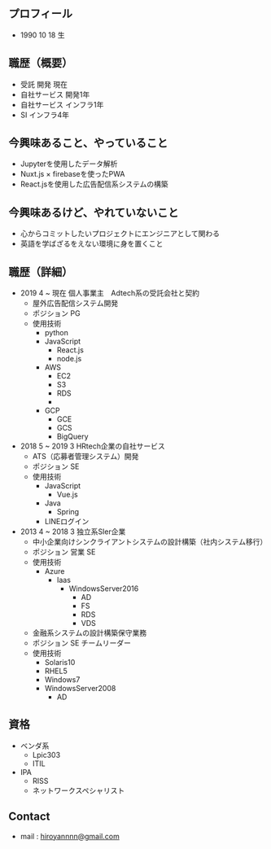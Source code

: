 ## プロフィール
- 1990 10 18 生


## 職歴（概要） 
- 受託 開発 現在
- 自社サービス 開発1年
- 自社サービス インフラ1年
- SI インフラ4年


## 今興味あること、やっていること
- Jupyterを使用したデータ解析
- Nuxt.js × firebaseを使ったPWA
- React.jsを使用した広告配信系システムの構築

## 今興味あるけど、やれていないこと
- 心からコミットしたいプロジェクトにエンジニアとして関わる
- 英語を学ばざるをえない環境に身を置くこと


## 職歴（詳細） 
- 2019 4 ~ 現在 個人事業主　Adtech系の受託会社と契約
  - 屋外広告配信システム開発
  - ポジション PG
  - 使用技術
    - python
    - JavaScript
      - React.js
      - node.js
    - AWS
      - EC2
      - S3
      - RDS
      - 
    - GCP
      - GCE
      - GCS
      - BigQuery
- 2018 5 ~ 2019 3 HRtech企業の自社サービス
  - ATS（応募者管理システム）開発
  - ポジション SE
  - 使用技術
    - JavaScript
      - Vue.js
    - Java
      - Spring
    - LINEログイン
- 2013 4 ~ 2018 3 独立系SIer企業
  - 中小企業向けシンクライアントシステムの設計構築（社内システム移行）
  - ポジション 営業 SE
  - 使用技術
    - Azure
      - Iaas
        - WindowsServer2016
          - AD
          - FS
          - RDS
          - VDS          
  - 金融系システムの設計構築保守業務
  - ポジション SE チームリーダー
  - 使用技術
    - Solaris10
    - RHEL5
    - Windows7
    - WindowsServer2008
      - AD

## 資格
- ベンダ系
  - Lpic303
  - ITIL 
- IPA
  - RISS
  - ネットワークスペシャリスト
      
## Contact
- mail : [hiroyannnn@gmail.com](hiroyannnn@gmail.com)
